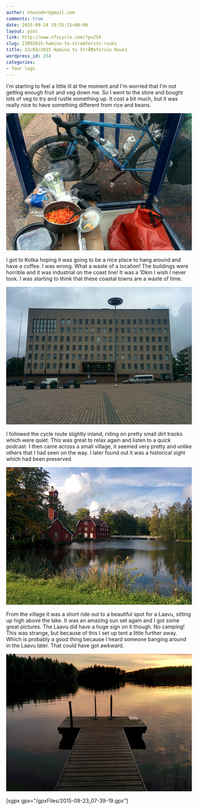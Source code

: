 ```yaml
---
author: ntwinder@gmail.com
comments: true
date: 2015-09-24 19:55:31+00:00
layout: post
link: http://www.nfxcycle.com/?p=254
slug: 23092015-hamina-to-stromforsin-ruuki
title: 23/09/2015 Hamina to StrÃ¶mforsin Ruuki
wordpress_id: 254
categories:
- Tour logs
---
```


I'm starting to feel a little ill at the moment and I'm worried that I'm not getting enough fruit and veg down me. So I went to the store and bought lots of veg to try and rustle something up. It cost a bit much, but it was really nice to have something different from rice and beans.

[![image](/assets/images/1063.jpg)](/assets/images/1063.jpg)



I got to Kotka hoping it was going to be a nice place to hang around and have a coffee. I was wrong. What a waste of a location! The buildings were horrible and it was industrial on the coast line! It was a 10km I wish I never took. I was starting to think that these coastal towns are a waste of time. 

[![image](/assets/images/1064.jpg)](/assets/images/1064.jpg)



I followed the cycle route slightly inland, riding on pretty small dirt tracks which were quiet. This was great to relax again and listen to a quick podcast. I then came across a small village, it seemed very pretty and unlike others that I had seen on the way. I later found out it was a historical sight which had been preserved.

[![image](/assets/images/1065.jpg)](/assets/images/1065.jpg)



From the village it was a short ride out to a beautiful spot for a Laavu, sitting up high above the lake. It was an amazing sun set again and I got some great pictures. The Laavu did have a huge sign on it though. No camping! This was strange, but because of this I set up tent a little further away. Which is probably a good thing because I heard someone banging around in the Laavu later. That could have got awkward.

[![image](/assets/images/1066.jpg)](/assets/images/1066.jpg)


[sgpx gpx="/gpxFiles/2015-09-23_07-39-19.gpx"]
